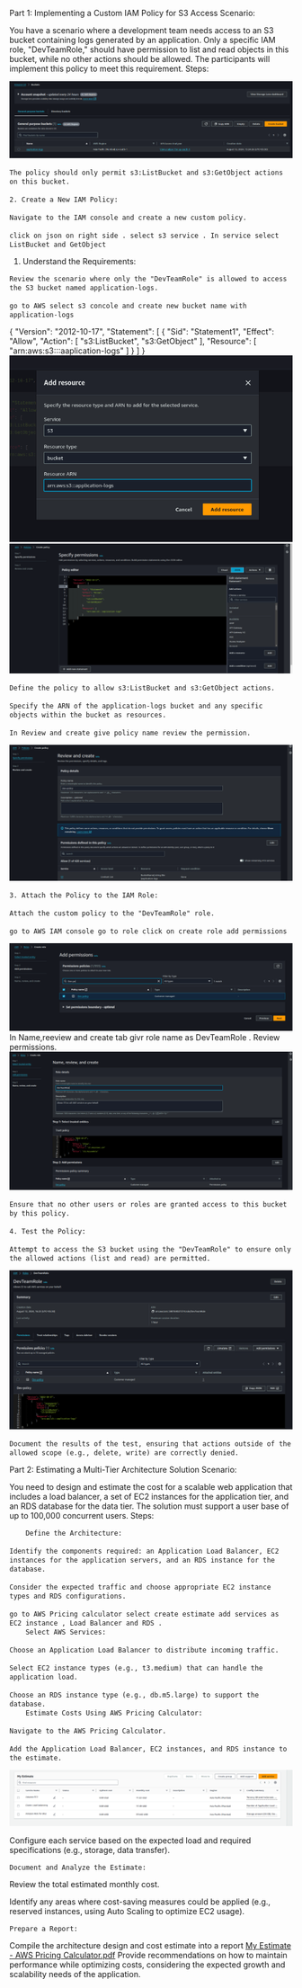 Part 1: Implementing a Custom IAM Policy for S3 Access
Scenario:

You have a scenario where a development team needs access to an S3 bucket containing logs generated by an application. Only a specific IAM role, "DevTeamRole," should have permission to list and read objects in this bucket, while no other actions should be allowed. The participants will implement this policy to meet this requirement.
Steps:

![alt text](image-2.png)



    The policy should only permit s3:ListBucket and s3:GetObject actions on this bucket.

    2. Create a New IAM Policy:

    Navigate to the IAM console and create a new custom policy.

    click on json on right side . select s3 service . In service select ListBucket and GetObject
  1. Understand the Requirements:

    Review the scenario where only the "DevTeamRole" is allowed to access the S3 bucket named application-logs.

    go to AWS select s3 concole and create new bucket name with application-logs
{
    "Version": "2012-10-17",
    "Statement": [
        {
            "Sid": "Statement1",
            "Effect": "Allow",
            "Action": [
                "s3:ListBucket",
                "s3:GetObject"
            ],
            "Resource": [
                "arn:aws:s3:::aaplication-logs"
            ]
        }
    ]
}
![alt text](image-1.png)
![alt text](image.png)


    Define the policy to allow s3:ListBucket and s3:GetObject actions.

    Specify the ARN of the application-logs bucket and any specific objects within the bucket as resources.

    In Review and create give policy name review the permission.
![alt text](image-3.png)


    3. Attach the Policy to the IAM Role:

    Attach the custom policy to the "DevTeamRole" role.

    go to AWS IAM console go to role click on create role add permissions
![alt text](image-4.png)
In Name,reeview and create tab givr role name as DevTeamRole . Review permissions.
![alt text](image-5.png)


    Ensure that no other users or roles are granted access to this bucket by this policy.

    4. Test the Policy:

    Attempt to access the S3 bucket using the "DevTeamRole" to ensure only the allowed actions (list and read) are permitted.
![alt text](image-6.png)

    Document the results of the test, ensuring that actions outside of the allowed scope (e.g., delete, write) are correctly denied.

Part 2: Estimating a Multi-Tier Architecture Solution
Scenario:

You need to design and estimate the cost for a scalable web application that includes a load balancer, a set of EC2 instances for the application tier, and an RDS database for the data tier. The solution must support a user base of up to 100,000 concurrent users.
Steps:

        Define the Architecture:

    Identify the components required: an Application Load Balancer, EC2 instances for the application servers, and an RDS instance for the database.

    Consider the expected traffic and choose appropriate EC2 instance types and RDS configurations.

    go to AWS Pricing calculator select create estimate add services as EC2 instance , Load Balancer and RDS .
        Select AWS Services:

    Choose an Application Load Balancer to distribute incoming traffic.

    Select EC2 instance types (e.g., t3.medium) that can handle the application load.

    Choose an RDS instance type (e.g., db.m5.large) to support the database.
        Estimate Costs Using AWS Pricing Calculator:

    Navigate to the AWS Pricing Calculator.

    Add the Application Load Balancer, EC2 instances, and RDS instance to the estimate.
![alt text](image-7.png)


Configure each service based on the expected load and required specifications (e.g., storage, data transfer).

    Document and Analyze the Estimate:

Review the total estimated monthly cost.

Identify any areas where cost-saving measures could be applied (e.g., reserved instances, using Auto Scaling to optimize EC2 usage).

    Prepare a Report:

Compile the architecture design and cost estimate into a report
[My Estimate - AWS Pricing Calculator.pdf](<../../Downloads/My Estimate - AWS Pricing Calculator.pdf>)
Provide recommendations on how to maintain performance while optimizing costs, considering the expected growth and scalability needs of the application.